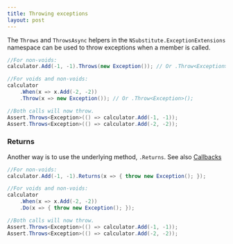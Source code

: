 ```yaml
---
title: Throwing exceptions
layout: post
---
```


<!--
```requiredcode
public interface ICalculator { int Add(int a, int b); }
ICalculator calculator;
[SetUp] public void SetUp() { calculator = Substitute.For<ICalculator>(); }
```
-->

The `Throws` and `ThrowsAsync` helpers in the `NSubstitute.ExceptionExtensions` namespace can be used to throw exceptions when a member is called.

```csharp
//For non-voids:
calculator.Add(-1, -1).Throws(new Exception()); // Or .Throw<Exception>() - don't use Throw*s*

//For voids and non-voids:
calculator
    .When(x => x.Add(-2, -2))
    .Throw(x => new Exception()); // Or .Throw<Exception>(); 

//Both calls will now throw.
Assert.Throws<Exception>(() => calculator.Add(-1, -1));
Assert.Throws<Exception>(() => calculator.Add(-2, -2));
```

### Returns
Another way is to use the underlying method, `.Returns`. See also [Callbacks](/help/callbacks) 

```csharp
//For non-voids:
calculator.Add(-1, -1).Returns(x => { throw new Exception(); });

//For voids and non-voids:
calculator
    .When(x => x.Add(-2, -2))
    .Do(x => { throw new Exception(); });

//Both calls will now throw.
Assert.Throws<Exception>(() => calculator.Add(-1, -1));
Assert.Throws<Exception>(() => calculator.Add(-2, -2));
```
